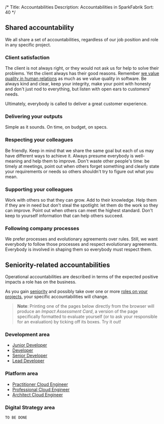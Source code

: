 /*
Title: Accountabilities
Description: Accountabilities in SparkFabrik
Sort: 40
*/

## Shared accountability

We all share a set of accountabilities, regardless of our job position and role in any specific project.

### Client satisfaction

The client is not always right, or they would not ask us for help to solve their problems. Yet the client always has their good reasons.
Remember [we value quality in human relations](https://www.sparkfabrik.com/en/the-manifesto/) as much as we value quality in software. Be always kind and clear, keep your integrity, make your point with honesty and don't just nod to everything, but listen with open ears to customers' needs.

Ultimately, everybody is called to deliver a great customer experience.

### Delivering your outputs

Simple as it sounds. On time, on budget, on specs.

### Respecting your colleagues

Be friendly. Keep in mind that we share the same goal but each of us may have different ways to achieve it. Always presume everybody is well-meaning and help them to improve. Don't waste other people's time: be timely at meetings, point out when others forget something and clearly state your requirements or needs so others shouldn't try to figure out what you mean.

### Supporting your colleagues

Work with others so that they can grow. Add to their knowledge. Help them if they are in need but don't steal the spotlight: let them do the work so they can improve. Point out when others can meet the highest standard. Don't keep to yourself information that can help others succeed.

### Following company processes

We prefer processes and evolutionary agreements over rules. Still, we want everybody to follow those processes and respect evolutionary agreements. Everybody is involved in shaping them so everybody must respect them.

## Seniority-related accountabilities

Operational accountabilities are described in terms of the expected positive impacts a role has on the business.

As you gain [seniority](/organization/operations#seniority-levels) and possibly take over one or more [roles on your projects](/organization/operations#project-roles), your specific accountabilities will change.

> **Note**: Printing one of the pages below directly from the browser will produce an _Impact Assessment Card_, a version of the page specifically formatted to evaluate yourself (or to ask your responsible for an evaluation) by ticking off its boxes. Try it out!

### Development area

* [Junior Developer](/resources/seniority-acc-dev-junior)
* [Developer](/resources/seniority-acc-dev-mid)
* [Senior Developer](/resources/seniority-acc-dev-senior)
* [Lead Developer](/resources/seniority-acc-dev-lead)

### Platform area

* [Practitioner Cloud Engineer](/resources/seniority-acc-cne-practitioner)
* [Professional Cloud Engineer](/resources/seniority-acc-cne-professional)
* [Architect Cloud Engineer](/resources/seniority-acc-cne-architect)

### Digital Strategy area

`TO BE DONE`
